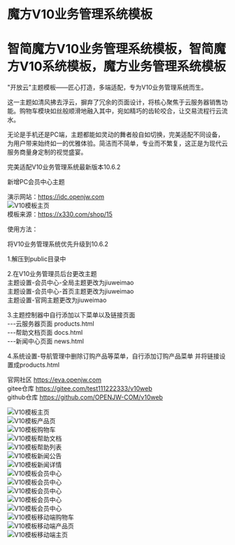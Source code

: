 # 魔方V10业务管理系统模板

# 智简魔方V10业务管理系统模板，智简魔方V10系统模板，魔方业务管理系统模板

"开放云"主题模板——匠心打造，多端适配，专为V10业务管理系统而生。

这一主题如清风拂去浮云，摒弃了冗余的页面设计，将核心聚焦于云服务器销售功能。购物车模块如丝般顺滑地融入其中，宛如精巧的齿轮咬合，让交易流程行云流水。

无论是手机还是PC端，主题都能如灵动的舞者般自如切换，完美适配不同设备，为用户带来始终如一的优雅体验。简洁而不简单，专业而不繁复，这正是为现代云服务商量身定制的视觉盛宴。  

完美适配V10业务管理系统最新版本10.6.2  

新增PC会员中心主题  

演示网站：https://idc.openjw.com  
![V10模板主页](/test.png)  
模板来源：https://x330.com/shop/15

使用方法：  

将V10业务管理系统优先升级到10.6.2  

1.解压到public目录中

2.在V10业务管理员后台更改主题  
主题设置-会员中心-全局主题更改为jiuweimao  
主题设置-会员中心-首页主题更改为jiuweimao  
主题设置-官网主题更改为jiuweimao  

3.主题控制器中自行添加以下菜单以及链接页面  
---云服务器页面 products.html  
---帮助文档页面 docs.html  
---新闻中心页面 news.html  

4.系统设置-导航管理中删除订购产品等菜单，自行添加订购产品菜单
并将链接设置成products.html

官网社区 https://eva.openjw.com  
gitee仓库 https://gitee.com/test111222333/v10web  
github仓库 https://github.com/OPENJW-COM/v10web  

![V10模板主页](/src/1.png)  
![V10模板产品页](/src/2.png)  
![V10模板购物车](/src/3.png)  
![V10模板帮助文档](/src/41.png)  
![V10模板帮助列表](/src/51.png)  
![V10模板新闻公告](/src/61.png)  
![V10模板新闻详情](/src/71.png)  
![V10模板会员中心](/src/h1.png)  
![V10模板会员中心](/src/h2.png)  
![V10模板会员中心](/src/h23.png)  
![V10模板会员中心](/src/h3.png)  
![V10模板会员中心](/src/h4.png)  
![V10模板移动端购物车](/src/4.png)  
![V10模板移动端产品页](/src/5.png)  
![V10模板移动端主页](/src/6.png)  
